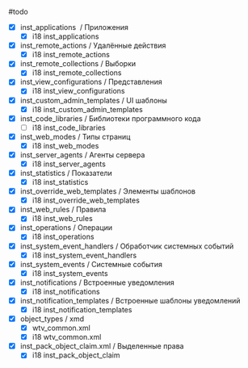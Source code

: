 #todo

- [x] inst_applications  / Приложения
	- [x] i18 inst_applications
- [x] inst_remote_actions / Удалённые действия
	- [x] i18 inst_remote_actions
- [x] inst_remote_collections / Выборки
	- [x] i18 inst_remote_collections
- [x] inst_view_configurations / Представления
	- [x] i18 inst_view_configurations
- [x] inst_custom_admin_templates / UI шаблоны
	- [x] i18 inst_custom_admin_templates
- [x] inst_code_libraries / Библиотеки программного кода
	- [ ] i18 inst_code_libraries
- [x] inst_web_modes / Типы страниц
	- [x] i18 inst_web_modes
- [x] inst_server_agents / Агенты сервера
	- [x] i18 inst_server_agents
- [x] inst_statistics / Показатели
	- [x] i18 inst_statistics
- [x] inst_override_web_templates / Элементы шаблонов
	- [x] i18 inst_override_web_templates
- [x] inst_web_rules / Правила
	- [x] i18 inst_web_rules
- [x] inst_operations / Операции
	- [x] i18 inst_operations
- [x] inst_system_event_handlers / Обработчик системных событий
	- [x] i18 inst_system_event_handlers
- [x] inst_system_events / Системные события
	- [x] i18 inst_system_events
- [x] inst_notifications / Встроенные уведомления
	- [x] i18 inst_notifications
- [x] inst_notification_templates / Встроенные шаблоны уведомлений
	- [x] i18 inst_notification_templates
- [x] object_types / xmd
	- [x] wtv_common.xml
	- [x] i18 wtv_common.xml
- [x] inst_pack_object_claim.xml / Выделенные права
	- [x] i18 inst_pack_object_claim
